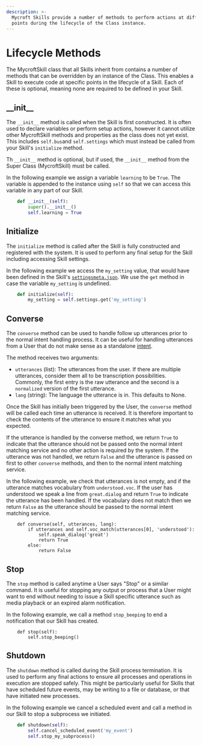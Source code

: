 ```yaml
---
description: >-
  Mycroft Skills provide a number of methods to perform actions at different
  points during the lifecycle of the Class instance.
---
```


# Lifecycle Methods

The MycroftSkill class that all Skills inherit from contains a number of methods that can be overridden by an instance of the Class. This enables a Skill to execute code at specific points in the lifecycle of a Skill. Each of these is optional, meaning none are required to be defined in your Skill.

## **\_\_init\_\_**

The `__init__` method is called when the Skill is first constructed. It is often used to declare variables or perform setup actions, however it cannot utilize other MycroftSkill methods and properties as the class does not yet exist. This includes `self.bus`and `self.settings` which must instead be called from your Skill's `initialize` method.

Th `__init__` method is optional, but if used, the `__init__` method from the Super Class \(MycroftSkill\) must be called.

In the following example we assign a variable `learning` to be `True`. The variable is appended to the instance using `self` so that we can access this variable in any part of our Skill.

```python
    def __init__(self):
        super().__init__()
        self.learning = True
```

## Initialize

The `initialize` method is called after the Skill is fully constructed and registered with the system. It is used to perform any final setup for the Skill including accessing Skill settings.

In the following example we access the `my_setting` value, that would have been defined in the Skill's [`settingsmeta.json`](../skill-settings.md). We use the `get` method in case the variable `my_setting` is undefined.

```python
    def initialize(self):
        my_setting = self.settings.get('my_setting')
```

## Converse

The `converse` method can be used to handle follow up utterances prior to the normal intent handling process. It can be useful for handling utterances from a User that do not make sense as a standalone [intent](../intents/).

The method receives two arguments:

* `utterances` \(list\): The utterances from the user. If there are multiple utterances, consider them all to be transcription possibilities. Commonly, the first entry is the raw utterance and the second is a `normalized` version of the first utterance.
* `lang` \(string\): The language the utterance is in. This defaults to None.

Once the Skill has initially been triggered by the User, the `converse` method will be called each time an utterance is received. It is therefore important to check the contents of the utterance to ensure it matches what you expected.

If the utterance is handled by the converse method, we return `True` to indicate that the utterance should not be passed onto the normal intent matching service and no other action is required by the system. If the utterance was not handled, we return `False` and the utterance is passed on first to other `converse` methods, and then to the normal intent matching service.

In the following example, we check that utterances is not empty, and if the utterance matches vocabulary from `understood.voc`. If the user has understood we speak a line from `great.dialog` and return `True` to indicate the utterance has been handled. If the vocabulary does not match then we return `False` as the utterance should be passed to the normal intent matching service.

```text
    def converse(self, utterances, lang):
        if utterances and self.voc_match(utterances[0], 'understood'):
            self.speak_dialog('great')
            return True
        else:
            return False
```

## Stop

The `stop` method is called anytime a User says "Stop" or a similar command. It is useful for stopping any output or process that a User might want to end without needing to issue a Skill specific utterance such as media playback or an expired alarm notification.

In the following example, we call a method `stop_beeping` to end a notification that our Skill has created.

```text
    def stop(self):
        self.stop_beeping()
```

## Shutdown

The `shutdown` method is called during the Skill process termination. It is used to perform any final actions to ensure all processes and operations in execution are stopped safely. This might be particularly useful for Skills that have scheduled future events, may be writing to a file or database, or that have initiated new processes.

In the following example we cancel a scheduled event and call a method in our Skill to stop a subprocess we initiated.

```python
    def shutdown(self):
        self.cancel_scheduled_event('my_event')
        self.stop_my_subprocess()
```

